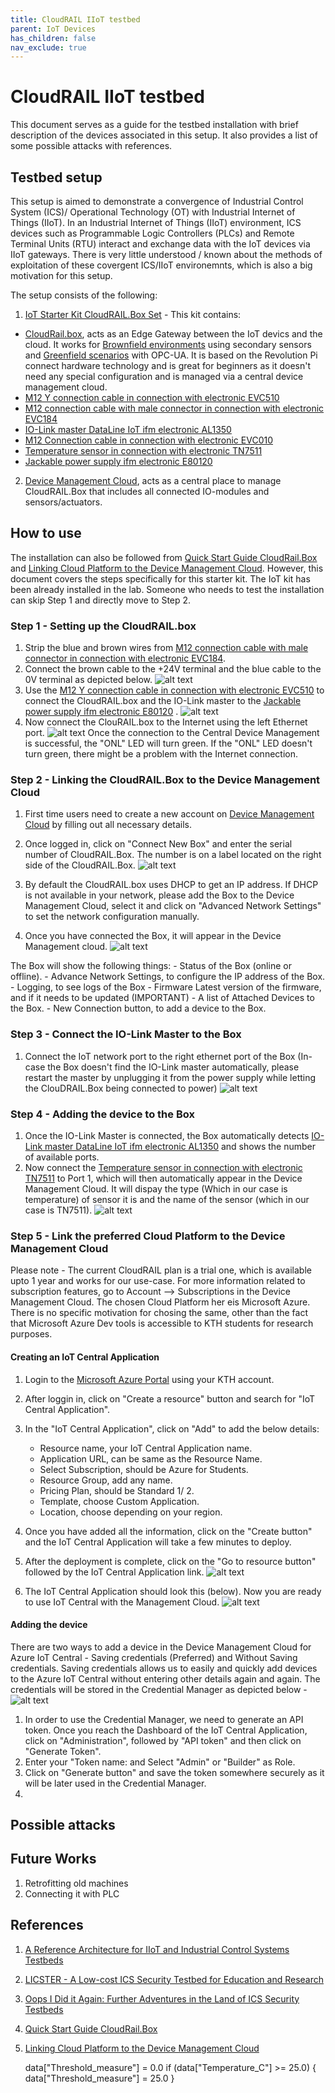 ```yaml
---
title: CloudRAIL IIoT testbed
parent: IoT Devices
has_children: false
nav_exclude: true
---
```


# CloudRAIL IIoT testbed

This document serves as a guide for the testbed installation with brief description of the devices associated in this setup. It also provides a list of some possible attacks with references. 

## Testbed setup

This setup is aimed to demonstrate a convergence of Industrial Control System (ICS)/ Operational Technology (OT) with Industrial Internet of Things (IIoT). In an Industrial Internet of Things (IIoT) environment, ICS devices such as Programmable Logic Controllers (PLCs) and Remote Terminal Units (RTU) interact and exchange data with the IoT devices via IIoT gateways. There is very little understood / known about the methods of exploitation of these covergent ICS/IIoT environemnts, which is also a big motivation for this setup. 

The setup consists of the following:

1. [IoT Starter Kit CloudRAIL.Box Set](https://www.automation24.se/iot-startkit-cloudrail-box-set) - 
This kit contains:
- [CloudRail.box](https://cloudrail.com/cloudrail-iot-box/), acts as an Edge Gateway between the IoT devics and the cloud. It works for [Brownfield environments](https://cloudrail.com/cloudrail-iot-box/io-link-connector/) using secondary sensors and [Greenfield scenarios](https://blog.cloudrail.com/opcua-to-any-cloud/) with OPC-UA. It is based on the Revolution Pi connect hardware technology and is great for beginners as it doesn't need any special configuration and is managed via a central device management cloud.
- [M12 Y connection cable in connection with electronic EVC510](https://www.automation24.se/m12-y-anslutningskabel-ifm-electronic-evc510) 
- [M12 connection cable with male connector in connection with electronic EVC184](https://www.automation24.se/m12-anslutningkabel-med-hankontakt-ifm-electronic-evc184)
- [IO-Link master DataLine IoT ifm electronic AL1350](https://www.ifm.com/de/en/product/AL1350?tab=details)
- [M12 Connection cable in connection with electronic EVC010](https://www.automation24.se/m12-anslutningskabel-ifm-electronic-evc010)
- [Temperature sensor in connection with electronic TN7511](https://www.automation24.se/temperaturgivare-ifm-electronic-tn7511)
- [Jackable power supply ifm electronic E80120](https://www.automation24.se/jackbart-naetaggregat-ifm-electronic-e80120)

2. [Device Management Cloud](https://cloudrail.com/device-management-cloud/), acts as a central place to manage CloudRAIL.Box that includes all connected IO-modules and sensors/actuators. 

## How to use

The installation can also be followed from [Quick Start Guide CloudRail.Box](https://cloudrail.com/quick-start-guide/) and [Linking Cloud Platform to the Device Management Cloud](https://devices.cloudrail.com/documentation). However, this document covers the steps specifically for this starter kit. The IoT kit has been already installed in the lab. Someone who needs to test the installation can skip Step 1 and directly move to Step 2. 

### Step 1 - Setting up the CloudRAIL.box

1. Strip the blue and brown wires from [M12 connection cable with male connector in connection with electronic EVC184](https://www.automation24.se/m12-anslutningkabel-med-hankontakt-ifm-electronic-evc184).
2. Connect the brown cable to the +24V terminal and the blue cable to the 0V terminal as depicted below.
![alt text](images/PowerWiring.png)
3. Use the [M12 Y connection cable in connection with electronic EVC510](https://www.automation24.se/m12-y-anslutningskabel-ifm-electronic-evc510) to connect the CloudRAIL.box and the IO-Link master to the [Jackable power supply ifm electronic E80120](https://www.automation24.se/jackbart-naetaggregat-ifm-electronic-e80120) .
![alt text](images/PowerSupply.png)
4. Now connect the ClouRAIL.box to the Internet using the left Ethernet port. 
![alt text](images/Internet.png)
Once the connection to the Central Device Management is successful, the "ONL" LED will turn green. If the "ONL" LED doesn't turn green, there might be a problem with the Internet connection. 

### Step 2 - Linking the CloudRAIL.Box to the Device Management Cloud

1. First time users need to create a new account on [Device Management Cloud](https://devices.cloudrail.com/signup ) by filling out all necessary details.
2. Once logged in, click on "Connect New Box" and enter the serial number of CloudRAIL.Box. The number is on a label located on the right side of the CloudRAIL.Box.
![alt text](images/SerialNumber.png)

3. By default the CloudRAIL.box uses DHCP to get an IP address. If DHCP is not available in your network, please add the Box to the Device Management Cloud, select it and click on "Advanced Network Settings" to set the network configuration manually.
4. Once you have connected the Box, it will appear in the Device Management cloud. 
![alt text](images/IOLinkMaster.CloudRailBox)

The Box will show the following things:
	- Status of the Box (online or offline).
	- Advance Network Settings, to configure the IP address of the Box.
	- Logging, to see logs of the Box
	- Firmware Latest version of the firmware, and if it needs to be updated (IMPORTANT)
	- A list of Attached Devices to the Box.
	- New Connection button, to add a device to the Box.

### Step 3 - Connect the IO-Link Master to the Box

1. Connect the IoT network port to the right ethernet port of the Box (In-case the Box doesn't find the IO-Link master automatically, please restart the master by unplugging it from the power supply while letting the ClouDRAIL.Box being connected to power)
![alt text](images/IOLinkMaster.png)


### Step 4 - Adding the device to the Box

1. Once the IO-Link Master is connected, the Box automatically detects [IO-Link master DataLine IoT ifm electronic AL1350](https://www.ifm.com/de/en/product/AL1350?tab=details) and shows the number of available ports. 
2. Now connect the [Temperature sensor in connection with electronic TN7511](https://www.automation24.se/temperaturgivare-ifm-electronic-tn7511) to Port 1, which will then automatically appear in the Device Management Cloud. It will dispay the type (Which in our case is temperature) of sensor it is and the name of the sensor (which in our case is TN7511). 
![alt text](images/BoxConfiguration.png)

### Step 5 - Link the preferred Cloud Platform to the Device Management Cloud
Please note - The current CloudRAIL plan is a trial one, which is available upto 1 year and works for our use-case. For more information related to subscription features, go to Account --> Subscriptions in the Device Management Cloud.
The chosen Cloud Platform her eis Microsoft Azure. There is no specific motivation for chosing the same, other than the fact that Microsoft Azure Dev tools is accessible to KTH students for research purposes. 

#### Creating an IoT Central Application
1. Login to the [Microsoft Azure Portal](https://portal.azure.com/) using your KTH account. 
2. After loggin in, click on "Create a resource" button and search for "IoT Central Application".
3. In the "IoT Central Application", click on "Add" to add the below details:
	- Resource name, your IoT Central Application name.
	- Application URL, can be same as the Resource Name.
	- Select Subscription, should be Azure for Students.
	- Resource Group, add any name.
	- Pricing Plan, should be Standard 1/ 2.
	- Template, choose Custom Application.
	- Location, choose depending on your region.
4. Once you have added all the information, click on the "Create button" and the IoT Central Application will take a few minutes to deploy.
5. After the deployment is complete, click on the "Go to resource button" followed by the IoT Central Application link.
![alt text](images/IoTCentralLink.png)

6. The IoT Central Application should look this (below). Now you are ready to use IoT Central with the Management Cloud.
![alt text](images/IoTCentralApplication.png)

#### Adding the device
There are two ways to add a device in the Device Management Cloud for Azure IoT Central - Saving credentials (Preferred) and Without Saving credentials. Saving credentials allows us to easily and quickly add devices to the Azure IoT Central without entering other details again and again. The credentials will be stored in the Credential Manager as depicted below -
![alt text](images/CredentialManager.png)

1. In order to use the Credential Manager, we need to generate an API token. Once you reach the Dashboard of the IoT Central Application, click on "Administration", followed by "API token" and then click on "Generate Token".
2. Enter your "Token name: and Select "Admin" or "Builder" as Role. 
3. Click on "Generate button" and save the token somewhere securely as it will be later used in the Credential Manager.
4. 

## Possible attacks


## Future Works

1. Retrofitting old machines
2. Connecting it with PLC

## References

1. [A Reference Architecture for IIoT and Industrial Control Systems Testbeds](https://research-information.bris.ac.uk/ws/portalfiles/portal/186781375/CameraReady_A_Reference_Architecture_for_IIoT_and_Industrial_Control_Systems_Testbeds.pdf)
2. [LICSTER - A Low-cost ICS Security Testbed for Education and Research](https://github.com/hsainnos/LICSTER)
3. [Oops I Did it Again: Further Adventures in the Land of ICS Security Testbeds](https://dl.acm.org/doi/pdf/10.1145/3338499.3357355)
4. [Quick Start Guide CloudRail.Box](https://cloudrail.com/quick-start-guide/)
5. [Linking Cloud Platform to the Device Management Cloud](https://devices.cloudrail.com/documentation)


	data["Threshold_measure"] = 0.0
 	if (data["Temperature_C"] >= 25.0) {
    	data["Threshold_measure"] = 25.0
    }
